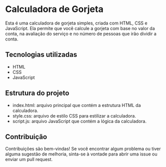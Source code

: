 # Calculadora de Gorjeta

Esta é uma calculadora de gorjeta simples, criada com HTML, CSS e JavaScript. Ela permite que você calcule a gorjeta com base no valor da conta, na avaliação do serviço e no número de pessoas que irão dividir a conta.

## Tecnologias utilizadas

- HTML
- CSS
- JavaScript

## Estrutura do projeto

- index.html: arquivo principal que contém a estrutura HTML da calculadora.
- style.css: arquivo de estilo CSS para estilizar a calculadora.
- script.js: arquivo JavaScript que contém a lógica da calculadora.

## Contribuição

Contribuições são bem-vindas! Se você encontrar algum problema ou tiver alguma sugestão de melhoria, sinta-se à vontade para abrir uma issue ou enviar um pull request.